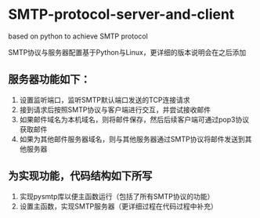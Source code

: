 # SMTP-protocol-server-and-client
based on python to achieve SMTP protocol

SMTP协议与服务器配置基于Python与Linux，更详细的版本说明会在之后添加

## 服务器功能如下：
1. 设置监听端口，监听SMTP默认端口发送的TCP连接请求
2. 接到请求后按照SMTP协议与客户端进行交互，并尝试接收邮件
3. 如果邮件域名为本机域名，则将邮件保存，然后后续客户端可通过pop3协议获取邮件
4. 如果为其他邮件服务器域名，则与其他服务器通过SMTP协议将邮件发送到其他服务器
   
## 为实现功能，代码结构如下所写
1. 实现pysmtp库以便主函数运行（包括了所有SMTP协议的功能）
2. 设置主函数，实现SMTP服务器（更详细过程在代码过程中补充）
